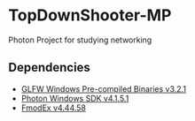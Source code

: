 # TopDownShooter-MP
Photon Project for studying networking

## Dependencies
- [GLFW Windows Pre-compiled Binaries v3.2.1](https://drive.google.com/open?id=14nleR8C4rVxZm82_o0UR9fHzgcux_Ou8)
- [Photon Windows SDK v4.1.5.1](https://drive.google.com/open?id=1NdfxI9aEuND0CENfIXxmqcsOeA1kjLES)
- [FmodEx v4.44.58](https://drive.google.com/open?id=1Eh2-bmTZeVghpvrsqINniM03-vs4eXHF)